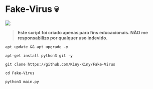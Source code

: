 # Fake-Virus 💀
<p>
<img src= "https://c.tenor.com/qsthhHhdjsQAAAAM/error-windows.gif"/>
</p>

> **Este script foi criado apenas para fins educacionais. NÃO me responsabilizo por qualquer uso indevido.**

```
apt update && apt upgrade -y

apt-get install python3 git -y

git clone https://github.com/Kiny-Kiny/Fake-Virus

cd Fake-Virus

python3 main.py
```
